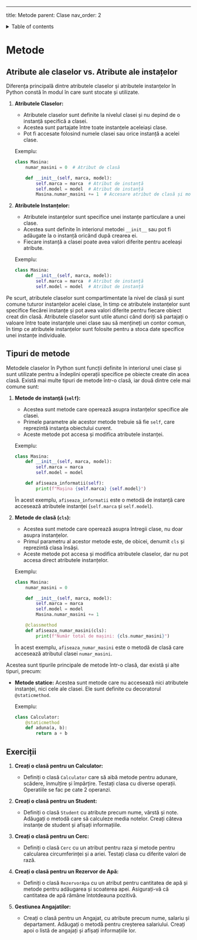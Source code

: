 ---
title: Metode
parent: Clase
nav_order: 2

<details markdown="block">
  <summary>
    Table of contents
  </summary>
  {: .text-delta }
1. TOC
{:toc}
</details>

# Metode

## Atribute ale claselor vs. Atribute ale instațelor

Diferența principală dintre atributele claselor și atributele instanțelor în Python constă în modul în care sunt stocate și utilizate.

1. **Atributele Claselor:**
   - Atributele claselor sunt definite la nivelul clasei și nu depind de o instanță specifică a clasei.
   - Acestea sunt partajate între toate instanțele aceleiași clase.
   - Pot fi accesate folosind numele clasei sau orice instanță a acelei clase.

   Exemplu:
   ```python
   class Masina:
       numar_masini = 0  # Atribut de clasă

       def __init__(self, marca, model):
           self.marca = marca  # Atribut de instanță
           self.model = model  # Atribut de instanță
           Masina.numar_masini += 1  # Accesare atribut de clasă și modificare
   ```

2. **Atributele Instanțelor:**
   - Atributele instanțelor sunt specifice unei instanțe particulare a unei clase.
   - Acestea sunt definite în interiorul metodei `__init__` sau pot fi adăugate la o instanță oricând după crearea ei.
   - Fiecare instanță a clasei poate avea valori diferite pentru aceleași atribute.

   Exemplu:
   ```python
   class Masina:
       def __init__(self, marca, model):
           self.marca = marca  # Atribut de instanță
           self.model = model  # Atribut de instanță
   ```

Pe scurt, atributele claselor sunt compartimentate la nivel de clasă și sunt comune tuturor instanțelor acelei clase, în timp ce atributele instanțelor sunt specifice fiecărei instanțe și pot avea valori diferite pentru fiecare obiect creat din clasă. Atributele claselor sunt utile atunci când doriți să partajați o valoare între toate instanțele unei clase sau să mențineți un contor comun, în timp ce atributele instanțelor sunt folosite pentru a stoca date specifice unei instanțe individuale.

## Tipuri de metode

Metodele claselor în Python sunt funcții definite în interiorul unei clase și sunt utilizate pentru a îndeplini operații specifice pe obiecte create din acea clasă. Există mai multe tipuri de metode într-o clasă, iar două dintre cele mai comune sunt:

1. **Metode de instanță (`self`):**
   - Acestea sunt metode care operează asupra instanțelor specifice ale clasei.
   - Primele parametre ale acestor metode trebuie să fie `self`, care reprezintă instanța obiectului curent.
   - Aceste metode pot accesa și modifica atributele instanței.

   Exemplu:
   ```python
   class Masina:
       def __init__(self, marca, model):
           self.marca = marca
           self.model = model

       def afiseaza_informatii(self):
           print(f"Mașina {self.marca} {self.model}")
   ```

   În acest exemplu, `afiseaza_informatii` este o metodă de instanță care accesează atributele instanței (`self.marca` și `self.model`).

2. **Metode de clasă (`cls`):**
   - Acestea sunt metode care operează asupra întregii clase, nu doar asupra instanțelor.
   - Primul parametru al acestor metode este, de obicei, denumit `cls` și reprezintă clasa însăși.
   - Aceste metode pot accesa și modifica atributele claselor, dar nu pot accesa direct atributele instanțelor.

   Exemplu:
   ```python
   class Masina:
       numar_masini = 0

       def __init__(self, marca, model):
           self.marca = marca
           self.model = model
           Masina.numar_masini += 1

       @classmethod
       def afiseaza_numar_masini(cls):
           print(f"Număr total de mașini: {cls.numar_masini}")
   ```

   În acest exemplu, `afiseaza_numar_masini` este o metodă de clasă care accesează atributul clasei `numar_masini`.

Acestea sunt tipurile principale de metode într-o clasă, dar există și alte tipuri, precum:

- **Metode statice:** Acestea sunt metode care nu accesează nici atributele instanței, nici cele ale clasei. Ele sunt definite cu decoratorul `@staticmethod`.

  Exemplu:
  ```python
  class Calculator:
      @staticmethod
      def aduna(a, b):
          return a + b
  ```

## Exerciții

1. **Creați o clasă pentru un Calculator:**
   - Definiți o clasă `Calculator` care să aibă metode pentru adunare, scădere, înmulțire și împărțire. Testați clasa cu diverse operații. Operatiile se fac pe cate 2 operanzi.

2. **Creați o clasă pentru un Student:**
   - Definiți o clasă `Student` cu atribute precum nume, vârstă și note. Adăugați o metodă care să calculeze media notelor. Creați câteva instanțe de student și afișați informațiile.

3. **Creați o clasă pentru un Cerc:**
   - Definiți o clasă `Cerc` cu un atribut pentru raza și metode pentru calcularea circumferinței și a ariei. Testați clasa cu diferite valori de rază.

4. **Creați o clasă pentru un Rezervor de Apă:**
   - Definiți o clasă `RezervorApa` cu un atribut pentru cantitatea de apă și metode pentru adăugarea și scoaterea apei. Asigurați-vă că cantitatea de apă rămâne întotdeauna pozitivă.

5. **Gestiunea Angajatilor:**
   - Creați o clasă pentru un Angajat, cu atribute precum nume, salariu și departament. Adăugați o metodă pentru creșterea salariului. Creați apoi o listă de angajați și afișați informațiile lor.
